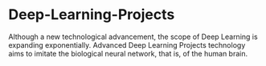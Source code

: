 # Deep-Learning-Projects
Although a new technological advancement, the scope of Deep Learning is expanding exponentially. Advanced Deep Learning Projects technology aims to imitate the biological neural network, that is, of the human brain. 
